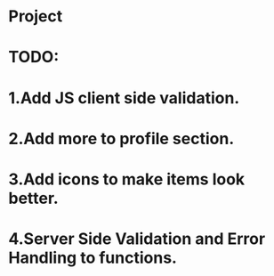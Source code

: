 # Project
# TODO:
# 1.Add JS client side validation.
# 2.Add more to profile section.
# 3.Add icons to make items look better.
# 4.Server Side Validation and Error Handling to functions.
